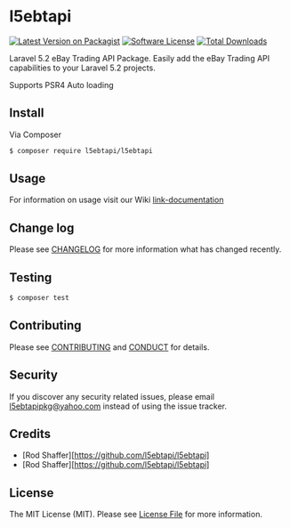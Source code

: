 # l5ebtapi

[![Latest Version on Packagist][ico-version]][link-packagist]
[![Software License][ico-license]](LICENSE.md)
[![Total Downloads][ico-downloads]][link-downloads]

Laravel 5.2 eBay Trading API Package. Easily add the eBay Trading API capabilities to your Laravel 5.2 projects.

Supports PSR4 Auto loading

## Install

Via Composer

``` bash
$ composer require l5ebtapi/l5ebtapi
```

## Usage

For information on usage visit our Wiki
[link-documentation]

## Change log

Please see [CHANGELOG](CHANGELOG.md) for more information what has changed recently.

## Testing

``` bash
$ composer test
```

## Contributing

Please see [CONTRIBUTING](CONTRIBUTING.md) and [CONDUCT](CONDUCT.md) for details.

## Security

If you discover any security related issues, please email l5ebtapipkg@yahoo.com instead of using the issue tracker.

## Credits

- [Rod Shaffer][https://github.com/l5ebtapi/l5ebtapi]
- [Rod Shaffer][https://github.com/l5ebtapi/l5ebtapi]

## License

The MIT License (MIT). Please see [License File](LICENSE.md) for more information.

[ico-version]: https://img.shields.io/packagist/v/:vendor/:package_name.svg?style=flat-square
[ico-license]: https://img.shields.io/badge/license-MIT-brightgreen.svg?style=flat-square
[ico-downloads]: https://img.shields.io/packagist/dt/l5ebtapi/l5ebtapi.svg?style=flat-square

[link-packagist]: https://packagist.org/packages/l5ebtapi/l5ebtapi
[link-downloads]: https://packagist.org/packages/l5ebtapi/l5ebtapi
[link-documentation]: https://github.com/l5ebtapi/l5ebtapi/wiki
[link-author]: https://github.com/l5ebtapi
